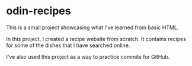 # odin-recipes

This is a small project showcasing what I've learned from basic HTML.

In this project, I created a recipe website from scratch.
It contains recipes for some of the dishes that I have searched online.

I've also used this project as a way to practice commits for GitHub.
